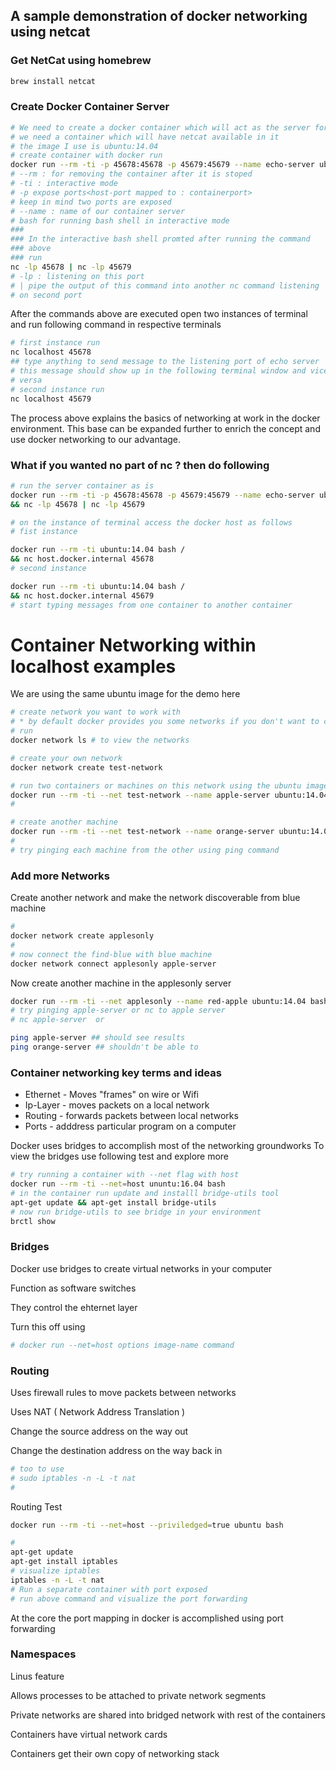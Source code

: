 ## A sample demonstration of docker networking using netcat 

### Get NetCat using homebrew 
```bash 
brew install netcat
```
### Create Docker Container Server 
```bash
# We need to create a docker container which will act as the server for # us to try to connect to 
# we need a container which will have netcat available in it
# the image I use is ubuntu:14.04 
# create container with docker run 
docker run --rm -ti -p 45678:45678 -p 45679:45679 --name echo-server ubuntu:14.04 bash 
# --rm : for removing the container after it is stoped
# -ti : interactive mode 
# -p expose ports<host-port mapped to : containerport> 
# keep in mind two ports are exposed
# --name : name of our container server 
# bash for running bash shell in interactive mode
### 
### In the interactive bash shell promted after running the command
### above 
### run 
nc -lp 45678 | nc -lp 45679
# -lp : listening on this port 
# | pipe the output of this command into another nc command listening 
# on second port 
```

After the commands above are executed open two instances of terminal and run following command in respective terminals 
```bash 
# first instance run 
nc localhost 45678
## type anything to send message to the listening port of echo server 
# this message should show up in the following terminal window and vice
# versa
# second instance run 
nc localhost 45679

```
The process above explains the basics of networking at work in the docker environment. This base can be expanded further to enrich the concept and use docker networking to our advantage.

### What if you wanted no part of nc ? then do following 
```bash
# run the server container as is 
docker run --rm -ti -p 45678:45678 -p 45679:45679 --name echo-server ubuntu:14.04 bash /
&& nc -lp 45678 | nc -lp 45679

# on the instance of terminal access the docker host as follows 
# fist instance 

docker run --rm -ti ubuntu:14.04 bash /
&& nc host.docker.internal 45678 
# second instance 

docker run --rm -ti ubuntu:14.04 bash /
&& nc host.docker.internal 45679
# start typing messages from one container to another container
```

# Container Networking within localhost examples 

We are using the same ubuntu image for the demo here 
```bash 
# create network you want to work with 
# * by default docker provides you some networks if you don't want to create new network 
# run
docker network ls # to view the networks 

# create your own network 
docker network create test-network

# run two containers or machines on this network using the ubuntu image 
docker run --rm -ti --net test-network --name apple-server ubuntu:14.04 bash
#

# create another machine 
docker run --rm -ti --net test-network --name orange-server ubuntu:14.04 bash
#
# try pinging each machine from the other using ping command 
```
### Add more Networks  

Create another network and make the network discoverable from blue machine 
```bash
# 
docker network create applesonly
# 
# now connect the find-blue with blue machine 
docker network connect applesonly apple-server

```
Now create another machine in the applesonly server 
```bash
docker run --rm -ti --net applesonly --name red-apple ubuntu:14.04 bash
# try pinging apple-server or nc to apple server 
# nc apple-server  or 

ping apple-server ## should see results 
ping orange-server ## shouldn't be able to 

```
### Container networking key terms and ideas 
- Ethernet - Moves "frames" on wire or Wifi 
- Ip-Layer - moves packets on a local network 
- Routing - forwards packets between local networks
- Ports - adddress particular program on a computer 

Docker uses bridges to accomplish most of the networking groundworks To view the bridges use following test and explore more 
```bash 
# try running a container with --net flag with host
docker run --rm -ti --net=host ununtu:16.04 bash
# in the container run update and installl bridge-utils tool 
apt-get update && apt-get install bridge-utils
# now run bridge-utils to see bridge in your environment
brctl show

```
### Bridges 
Docker use bridges to create virtual networks in your computer

Function as software switches 

They control the ehternet layer 

Turn this off using 
```bash
# docker run --net=host options image-name command 
```

### Routing 
Uses firewall rules to move packets between networks 

Uses NAT ( Network Address Translation )

Change the source address on the way out 

Change the destination address on the way back in 

```bash 
# too to use 
# sudo iptables -n -L -t nat
# 
```
Routing Test
```bash 
docker run --rm -ti --net=host --priviledged=true ubuntu bash

# 
apt-get update
apt-get install iptables 
# visualize iptables 
iptables -n -L -t nat 
# Run a separate container with port exposed 
# run above command and visualize the port forwarding 
```
At the core the port mapping in docker is accomplished using port forwarding

### Namespaces 
Linus feature 

Allows  processes to be attached  to private network  segments 

Private networks are shared into bridged network with  rest of the containers 

Containers have virtual network cards 

Containers get their own copy of  networking stack




